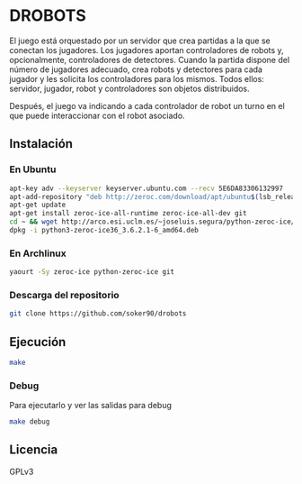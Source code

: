 # DROBOTS

El juego está orquestado por un servidor que crea partidas a la que se conectan los jugadores. Los jugadores aportan controladores de robots y, opcionalmente, controladores de detectores. Cuando la partida dispone del número de jugadores adecuado, crea robots y detectores para cada jugador y les solicita los controladores para los mismos. Todos ellos: servidor, jugador, robot y controladores son objetos distribuidos.

Después, el juego va indicando a cada controlador de robot un turno en el que puede interaccionar con el robot asociado. 

## Instalación

### En Ubuntu

```sh
apt-key adv --keyserver keyserver.ubuntu.com --recv 5E6DA83306132997
apt-add-repository "deb http://zeroc.com/download/apt/ubuntu$(lsb_release -rs) stable main"
apt-get update
apt-get install zeroc-ice-all-runtime zeroc-ice-all-dev git
cd ~ && wget http://arco.esi.uclm.es/~joseluis.segura/python-zeroc-ice/ubuntu/16.04/python3-zeroc-ice36_3.6.2.1-6_amd64.deb
dpkg -i python3-zeroc-ice36_3.6.2.1-6_amd64.deb
```

### En Archlinux

```sh
yaourt -Sy zeroc-ice python-zeroc-ice git
```

### Descarga del repositorio

```sh
git clone https://github.com/soker90/drobots
```

## Ejecución

```sh
make
```

### Debug

Para ejecutarlo y ver las salidas para debug

```sh
make debug
```

## Licencia

GPLv3
